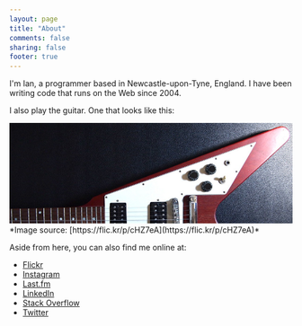 ```yaml
---
layout: page
title: "About"
comments: false
sharing: false
footer: true
---
```


I'm Ian, a programmer based in Newcastle-upon-Tyne, England. I have been writing code that runs on the Web since 2004.

I also play the guitar. One that looks like this:

<picture>
  <source media="(min-width: 400px)" srcset="/assets/img/gibson_flying_v_400.jpg">
  <source media="(min-width: 800px)" srcset="/assets/img/gibson_flying_v_800.jpg">
  <source media="(min-width: 2048px)" srcset="/assets/img/gibson_flying_v_2048.jpg">
  <img src="/assets/img/gibson_flying_v_800.jpg" alt="Gibson Flying V guitar in
cherry red">
</picture>
*Image source: [https://flic.kr/p/cHZ7eA](https://flic.kr/p/cHZ7eA)*

Aside from here, you can also find me online at:

* <a href="//www.flickr.com/ianoxley" rel="me" class="flickr">Flickr</a>
* <a href="http://instagram.com/ianoxley" rel="me" class="instagram">Instagram</a>
* <a href="http://www.last.fm/user/ijoxley" rel="me" class="lastfm">Last.fm</a>
* <a href="http://uk.linkedin.com/in/ianoxley" rel="me" class="linkedin">LinkedIn</a>
* <a href="http://stackoverflow.com/users/1904/ian-oxley" rel="me" class="stackoverflow">Stack Overflow</a>
* <a href="//twitter.com/ianoxley" rel="me" class="twitter">Twitter</a>
